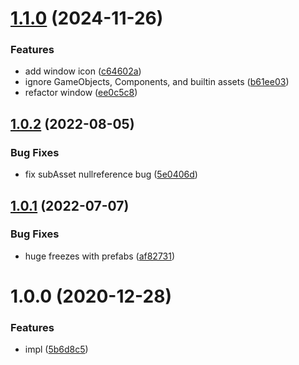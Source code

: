 # [1.1.0](https://github.com/mob-sakai/SubAssetEditor/compare/v1.0.2...v1.1.0) (2024-11-26)


### Features

* add window icon ([c64602a](https://github.com/mob-sakai/SubAssetEditor/commit/c64602a3320a2ebbd7e5fdb8afc300169d3e2338))
* ignore GameObjects, Components, and builtin assets ([b61ee03](https://github.com/mob-sakai/SubAssetEditor/commit/b61ee03d1508eb345870cffa6000a9b1796bdb06))
* refactor window ([ee0c5c8](https://github.com/mob-sakai/SubAssetEditor/commit/ee0c5c81815e8109daa8508dfc9a64a96ab7f3b9))

## [1.0.2](https://github.com/mob-sakai/SubAssetEditor/compare/1.0.1...1.0.2) (2022-08-05)


### Bug Fixes

* fix subAsset nullreference bug ([5e0406d](https://github.com/mob-sakai/SubAssetEditor/commit/5e0406d4ea9eb8bcf3811ec52646a941bc058f29))

## [1.0.1](https://github.com/mob-sakai/SubAssetEditor/compare/1.0.0...1.0.1) (2022-07-07)


### Bug Fixes

* huge freezes with prefabs ([af82731](https://github.com/mob-sakai/SubAssetEditor/commit/af82731628866ad6dfe5572016dc39ab4fad0dc5))

# 1.0.0 (2020-12-28)


### Features

* impl ([5b6d8c5](https://github.com/mob-sakai/SubAssetEditor/commit/5b6d8c5cdc5bc7452bbdcd68bf85d48850f04646))
